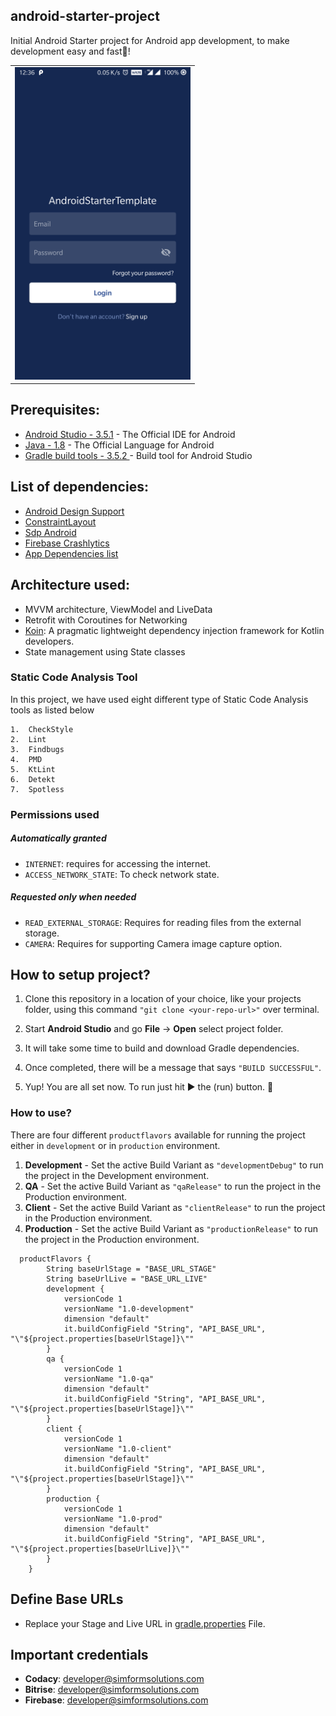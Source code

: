 ## android-starter-project
Initial Android Starter project for Android app development, to make development easy and fast🔋!

|                                                                | 
| ------------------------------------------------------------------------------- | 
| <img src="./first_screen.png" height="500" alt="Screenshots"/>  |

## Prerequisites:

 - [Android Studio - 3.5.1](https://developer.android.com/studio/index.html) - The Official IDE for Android
 - [Java - 1.8](https://www.java.com/en/download/) - The Official Language for Android️
 - [Gradle build tools - 3.5.2 ](https://gradle.org/) - Build tool for Android Studio


## List of dependencies:

 - [Android Design Support](https://developer.android.com/reference/android/support/design/package-summary.html)
 - [ConstraintLayout](https://developer.android.com/reference/android/support/constraint/ConstraintLayout)
 - [Sdp Android](https://github.com/intuit/sdp)
 - [Firebase Crashlytics](https://firebase.google.com/docs/crashlytics)
 - [App Dependencies list](https://github.com/simformsolutions/android-starter-project/blob/master/settings/dependancies.gradle)

## Architecture used:
 - MVVM architecture, ViewModel and LiveData
 - Retrofit with Coroutines for Networking
 - [Koin](https://insert-koin.io/): A pragmatic lightweight dependency injection framework for Kotlin developers.
 - State management using State classes
 
### Static Code Analysis Tool
In this project, we have used eight different type of Static Code Analysis tools as listed below

    1.  CheckStyle
    2.  Lint
    3.  Findbugs
    4.  PMD
    5.  KtLint
    6.  Detekt
    7.  Spotless
 
### Permissions used

##### Automatically granted
* `INTERNET`: requires for accessing the internet.
* `ACCESS_NETWORK_STATE`: To check network state.

##### Requested only when needed
* `READ_EXTERNAL_STORAGE`: Requires for reading files from the external storage.
* `CAMERA`: Requires for supporting Camera image capture option.

## How to setup project?

1. Clone this repository in a location of your choice, like your projects folder, using this command  `"git clone <your-repo-url>"` over terminal.

2. Start **Android Studio** and go **File** -> **Open** select project folder.

3. It will take some time to build and download Gradle dependencies.

4. Once completed, there will be a message that says `"BUILD SUCCESSFUL"`.

5. Yup! You are all set now. To run just hit ► the (run) button.  🚀

### How to use?

There are four different `productflavors` available for running the project either in `development` or in `production` environment.

1. **Development** - Set the active Build Variant as `"developmentDebug"` to run the project in the Development environment.
2. **QA** - Set the active Build Variant as `"qaRelease"` to run the project in the Production environment.
3. **Client** - Set the active Build Variant as `"clientRelease"` to run the project in the Production environment.
4. **Production** - Set the active Build Variant as `"productionRelease"` to run the project in the Production environment.

```
  productFlavors {
        String baseUrlStage = "BASE_URL_STAGE"
        String baseUrlLive = "BASE_URL_LIVE"
        development {
            versionCode 1
            versionName "1.0-development"
            dimension "default"
            it.buildConfigField "String", "API_BASE_URL", "\"${project.properties[baseUrlStage]}\""
        }
        qa {
            versionCode 1
            versionName "1.0-qa"
            dimension "default"
            it.buildConfigField "String", "API_BASE_URL", "\"${project.properties[baseUrlStage]}\""
        }
        client {
            versionCode 1
            versionName "1.0-client"
            dimension "default"
            it.buildConfigField "String", "API_BASE_URL", "\"${project.properties[baseUrlStage]}\""
        }
        production {
            versionCode 1
            versionName "1.0-prod"
            dimension "default"
            it.buildConfigField "String", "API_BASE_URL", "\"${project.properties[baseUrlLive]}\""
        }
    }
```
## Define Base URLs
  - Replace your Stage and Live URL in [gradle.properties](https://github.com/simformsolutions/android-starter-project/blob/master/gradle.properties) File.

## Important credentials

- **Codacy**: developer@simformsolutions.com
- **Bitrise**: developer@simformsolutions.com
- **Firebase**:  developer@simformsolutions.com

